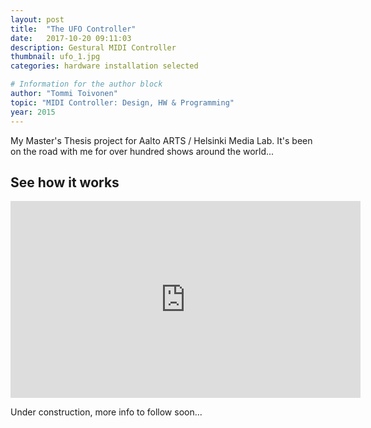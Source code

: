 ```yaml
---
layout: post
title:  "The UFO Controller"
date:   2017-10-20 09:11:03
description: Gestural MIDI Controller
thumbnail: ufo_1.jpg
categories: hardware installation selected

# Information for the author block
author: "Tommi Toivonen"
topic: "MIDI Controller: Design, HW & Programming"
year: 2015
---
```


My Master's Thesis project for Aalto ARTS / Helsinki Media Lab. It's been on the road with me for over hundred shows around the world... 

## See how it works

<iframe width="560" height="315" src="https://www.youtube.com/embed/yKZ-j8Bn5jM?showinfo=0" frameborder="0" allow="autoplay; encrypted-media" allowfullscreen></iframe>

Under construction, more info to follow soon...